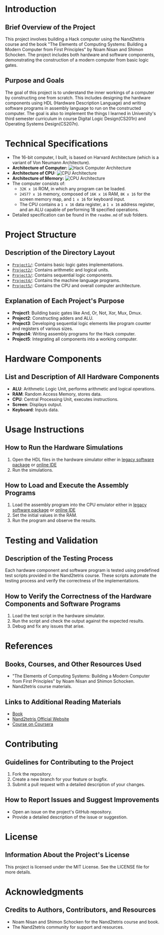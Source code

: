 # Introduction
## Brief Overview of the Project
This project involves building a Hack computer using the Nand2tetris course and the book "The Elements of Computing Systems: Building a Modern Computer from First Principles" by Noam Nisan and Shimon Schocken. The project includes both hardware and software components, demonstrating the construction of a modern computer from basic logic gates.

## Purpose and Goals
The goal of this project is to understand the inner workings of a computer by constructing one from scratch. This includes designing the hardware components using HDL (Hardware Description Language) and writing software programs in assembly language to run on the constructed computer.
The goal is also to implement the things I learned in University's third semester curriculum in course Digital Logic Design(CS201n) and Operating Systems Design(CS207n).

# Technical Specifications
- The 16-bit computer, I built, is based on Harvard Architecture (which is a variant of Von Neumann Architecture). 
- **Architecture of Computer:**
![Hack Computer Architecture](https://i.sstatic.net/cwLb8LVg.png)
- **Architecture of CPU:**
![CPU Architecture](https://i.sstatic.net/emWTfTvI.png)
- **Architecture of Memory:**
![CPU Architecture](https://i.sstatic.net/51MRItuH.png)
- The computer consists of:
  - `32K x 16` ROM, in which any program can be loaded.
  - `24577 x 16` memory, composed of `16K x 16` RAM, `8K x 16` for the screen memory map, and `1 x 16` for keyboard input.
  - The CPU contains a `1 x 16` data register, a `1 x 16` address register, and an ALU capable of performing 18 specified operations.
- Detailed specification can be found in the `readme.md` of sub folders.


# Project Structure
## Description of the Directory Layout
- [`Project1/`](Project1/): Contains basic logic gates implementations.
- [`Project2/`](Project2/): Contains arithmetic and logical units.
- [`Project3/`](Project3/): Contains sequential logic components.
- [`Project4/`](Project4/): Contains the machine language programs.
- [`Project5/`](Project5/): Contains the CPU and overall computer architecture.

## Explanation of Each Project's Purpose
- **Project1**: Building basic gates like And, Or, Not, Xor, Mux, Dmux.
- **Project2**: Constructing adders and ALU.
- **Project3**: Developing sequential logic elements like program counter and registers of various sizes.
- **Project4**: Writing assembly programs for the Hack computer.
- **Project5**: Integrating all components into a working computer.

# Hardware Components
## List and Description of All Hardware Components
- **ALU**: Arithmetic Logic Unit, performs arithmetic and logical operations.
- **RAM**: Random Access Memory, stores data.
- **CPU**: Central Processing Unit, executes instructions.
- **Screen**: Displays output.
- **Keyboard**: Inputs data.

# Usage Instructions
## How to Run the Hardware Simulations
1. Open the HDL files in the hardware simulator either in [legacy software package](https://drive.google.com/file/d/1IkIR8Pwq3PY49QgXpUJOkUUVht-TKIET/view) or [online IDE](https://nand2tetris.github.io/web-ide/chip)
2. Run the simulations.

## How to Load and Execute the Assembly Programs
1. Load the assembly program into the CPU emulator either in [legacy software package](https://drive.google.com/file/d/1IkIR8Pwq3PY49QgXpUJOkUUVht-TKIET/view) or [online IDE](https://nand2tetris.github.io/web-ide/chip)
2. Set the initial values in the RAM.
3. Run the program and observe the results.

# Testing and Validation
## Description of the Testing Process
Each hardware component and software program is tested using predefined test scripts provided in the Nand2tetris course. These scripts automate the testing process and verify the correctness of the implementations.

## How to Verify the Correctness of the Hardware Components and Software Programs
1. Load the test script in the hardware simulator.
2. Run the script and check the output against the expected results.
3. Debug and fix any issues that arise.

# References
## Books, Courses, and Other Resources Used
- "The Elements of Computing Systems: Building a Modern Computer from First Principles" by Noam Nisan and Shimon Schocken.
- Nand2tetris course materials.

## Links to Additional Reading Materials
- [Book](https://www.nand2tetris.org/book)
- [Nand2tetris Official Website](https://www.nand2tetris.org/)
- [Course on Coursera](https://www.coursera.org/learn/build-a-computer)

# Contributing
## Guidelines for Contributing to the Project
1. Fork the repository.
2. Create a new branch for your feature or bugfix.
3. Submit a pull request with a detailed description of your changes.

## How to Report Issues and Suggest Improvements
- Open an issue on the project's GitHub repository.
- Provide a detailed description of the issue or suggestion.

# License
## Information About the Project's License
This project is licensed under the MIT License. See the LICENSE file for more details.

# Acknowledgments
## Credits to Authors, Contributors, and Resources
- Noam Nisan and Shimon Schocken for the Nand2tetris course and book.
- The Nand2tetris community for support and resources.